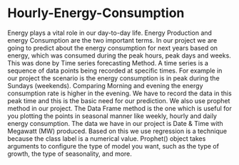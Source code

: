 # Hourly-Energy-Consumption

Energy plays a vital role in our day-to-day life. Energy Production and energy
Consumption are the two important terms. In our project we are going to predict about the energy consumption for next years based on energy, which was consumed during the peak hours, peak days and weeks. This was done by Time series forecasting Method. A time series is a sequence of data points being recorded at specific times. For example in our project the scenario is the energy consumption is in peak during the Sundays (weekends). Comparing Morning and evening the energy consumption rate is higher in the evening. We have to record the data in this peak time and this is the basic need for our prediction. We also use prophet method in our project. The Data Frame method is the one which is useful for you plotting the points in seasonal manner like weekly, hourly and daily energy consumption. The data we have in our project is Date & Time with Megawatt (MW) produced. Based on this we use regression is a technique because the class label is a numerical value. Prophet() object takes arguments to configure the type of model you want, such as the type of growth, the type of seasonality, and more.
